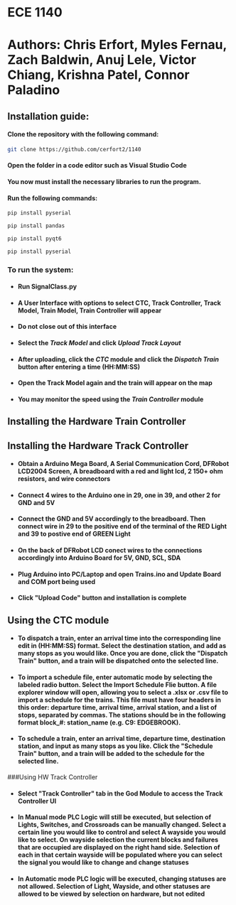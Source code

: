 # ECE 1140 
# Authors: Chris Erfort, Myles Fernau, Zach Baldwin, Anuj Lele, Victor Chiang, Krishna Patel, Connor Paladino


## Installation guide:


#### Clone the repository with the following command:
```bash
git clone https://github.com/cerfort2/1140
```

#### Open the folder in a code editor such as Visual Studio Code

#### You now must install the necessary libraries to run the program.
#### Run the following commands:

```bash
pip install pyserial
```
```bash
pip install pandas
```
```bash
pip install pyqt6
```
```bash
pip install pyserial
```

### To run the system:
- #### Run SignalClass.py
- #### A User Interface with options to select CTC, Track Controller, Track Model, Train Model, Train Controller will appear
- #### Do not close out of this interface
- #### Select the *Track Model* and click *Upload Track Layout*
- #### After uploading, click the *CTC* module and click the *Dispatch Train* button after entering a time (HH:MM:SS)
- #### Open the Track Model again and the train will appear on the map
- #### You may monitor the speed using the *Train Controller* module

## Installing the Hardware Train Controller

## Installing the Hardware Track Controller
- #### Obtain a Arduino Mega Board, A Serial Communication Cord, DFRobot LCD2004 Screen, A breadboard with a red and light lcd, 2 150+ ohm resistors, and wire connectors
- #### Connect 4 wires to the Arduino one in 29, one in 39, and other 2 for GND and 5V
- #### Connect the GND and 5V accordingly to the breadboard. Then connect wire in 29 to the positive end of the terminal of the RED Light and 39 to postive end of GREEN Light
- #### On the back of DFRobot LCD conect wires to the connections accordingly into Arduino Board for 5V, GND, SCL, SDA
- #### Plug Arduino into PC/Laptop and open Trains.ino and Update Board and COM port being used
- #### Click "Upload Code" button and installation is complete

## Using the CTC module
- #### To dispatch a train, enter an arrival time into the corresponding line edit in (HH:MM:SS) format. Select the destination station, and add as many stops as you would like. Once you are done, click the "Dispatch Train" button, and a train will be dispatched onto the selected line.
- #### To import a schedule file, enter automatic mode by selecting the labeled radio button. Select the Import Schedule Flie button. A file explorer window will open, allowing you to select a .xlsx or .csv file to import a schedule for the trains. This file must have four headers in this order: departure time, arrival time, arrival station, and a list of stops, separated by commas. The stations should be in the following format block_#: station_name (e.g. C9: EDGEBROOK).
- #### To schedule a train, enter an arrival time, departure time, destination station, and input as many stops as you like. Click the "Schedule Train" button, and a train will be added to the schedule for the selected line.

###Using HW Track Controller
- #### Select "Track Controller" tab in the God Module to access the Track Controller UI
- #### In Manual mode PLC Logic will still be executed, but selection of Lights, Switches, and Crossroads can be manually changed. Select a certain line you would like to control and select A wayside you would like to select. On wayside selection the current blocks and failures that are occupied are displayed on the right hand side. Selection of each in that certain wayside will be populated where you can select the signal you would like to change and change statuses
- #### In Automatic mode PLC logic will be executed, changing statuses are not allowed. Selection of Light, Wayside, and other statuses are allowed to be viewed by selection on hardware, but not edited
